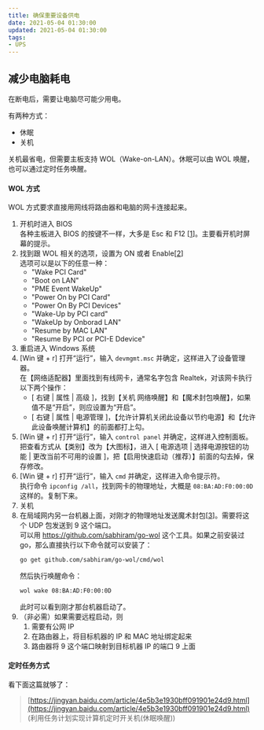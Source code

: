 ```yaml
---
title: 确保重要设备供电
date: 2021-05-04 01:30:00
updated: 2021-05-04 01:30:00
tags:
- UPS
---
```


## 减少电脑耗电

在断电后，需要让电脑尽可能少用电。

有两种方式：

- 休眠
- 关机

关机最省电，但需要主板支持 WOL（Wake-on-LAN）。休眠可以由 WOL 唤醒，也可以通过定时任务唤醒。

#### WOL 方式

WOL 方式要求直接用网线将路由器和电脑的网卡连接起来。

1. 开机时进入 BIOS  
   各种主板进入 BIOS 的按键不一样，大多是 Esc 和 F12 [[1][1]]。主要看开机时屏幕的提示。
1. 找到跟 WOL 相关的选项，设置为 ON 或者 Enable[[2][2]]  
   选项可以是以下的任意一种：  
   - "Wake PCI Card"
   - "Boot on LAN"
   - "PME Event WakeUp"
   - "Power On by PCI Card"
   - "Power On By PCI Devices"
   - "Wake-Up by PCI card"
   - "WakeUp by Onborad LAN"
   - "Resume by MAC LAN"
   - "Resume By PCI or PCI-E Ddevice"
1. 重启进入 Windows 系统
1. [Win 键 + r] 打开“运行”，输入 `devmgmt.msc` 并确定，这样进入了设备管理器。  
   在【网络适配器】里面找到有线网卡，通常名字包含 Realtek，对该网卡执行以下两个操作：  
   - [ 右键 | 属性 | 高级 ]，找到【关机 网络唤醒】和【魔术封包唤醒】，如果值不是“开启”，则应设置为“开启”。  
   - [ 右键 | 属性 | 电源管理 ]，【允许计算机关闭此设备以节约电源】和【允许此设备唤醒计算机】的前面都打上勾。
1. [Win 键 + r] 打开“运行”，输入 `control panel` 并确定，这样进入控制面板。  
   把查看方式从【类别】改为【大图标】，进入 [ 电源选项 | 选择电源按钮的功能 | 更改当前不可用的设置 ]，把【启用快速启动（推荐）】前面的勾去掉，保存修改。  
1. [Win 键 + r] 打开“运行”，输入 `cmd` 并确定，这样进入命令提示符。  
   执行命令 `ipconfig /all`，找到网卡的物理地址，大概是 `08:BA:AD:F0:00:0D` 这样的。复制下来。  
1. 关机
1. 在局域网内另一台机器上面，对刚才的物理地址发送魔术封包[[3][3]]。需要将这个 UDP 包发送到 9 这个端口。  
   可以用 https://github.com/sabhiram/go-wol 这个工具。如果之前安装过 go，那么直接执行以下命令就可以安装了：  
   ```bash
   go get github.com/sabhiram/go-wol/cmd/wol
   ```  
   然后执行唤醒命令：
   ```bash
   wol wake 08:BA:AD:F0:00:0D
   ```  
   此时可以看到刚才那台机器启动了。
1. （非必需）如果需要远程启动，则
    1. 需要有公网 IP
    2. 在路由器上，将目标机器的 IP 和 MAC 地址绑定起来
    3. 路由器将 9 这个端口映射到目标机器 IP 的端口 9 上面

#### 定时任务方式

看下面这篇就够了：

> [https://jingyan.baidu.com/article/4e5b3e1930bff091901e24d9.html](https://jingyan.baidu.com/article/4e5b3e1930bff091901e24d9.html) (利用任务计划实现计算机定时开关机(休眠唤醒))


[1]: https://www.cnblogs.com/awakenedy/articles/10688902.html (WOL（Wake On LAN - 局域网唤醒）外网唤醒 配置教程 — 远程开机)
[2]: https://zhuanlan.zhihu.com/p/183704557 (网络唤醒WOL（Wake On LAN）)
[3]: https://www.cnblogs.com/zhanggaoxing/p/9657545.html (网络唤醒（WOL）全解指南：原理篇)